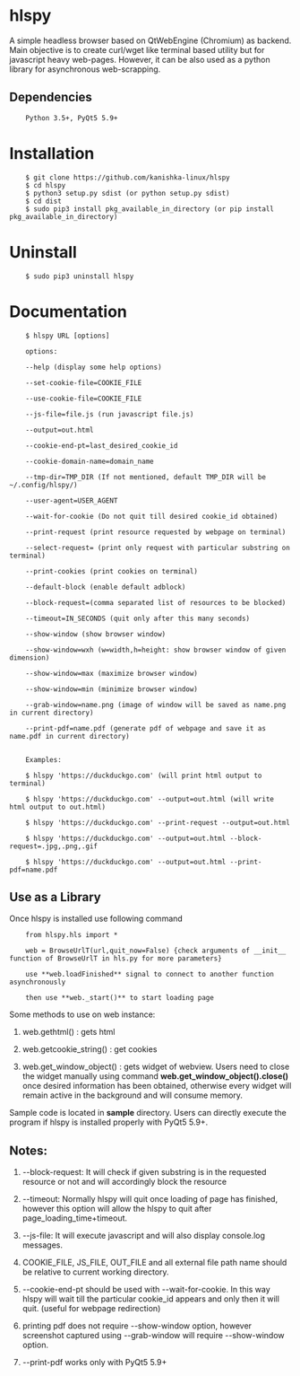 # hlspy

A simple headless browser based on QtWebEngine (Chromium) as backend. Main objective is to create curl/wget like terminal based utility but for javascript heavy web-pages. However, it can be also used as a python library for asynchronous web-scrapping.

## Dependencies

		Python 3.5+, PyQt5 5.9+

# Installation

		$ git clone https://github.com/kanishka-linux/hlspy
		$ cd hlspy
		$ python3 setup.py sdist (or python setup.py sdist)
		$ cd dist
		$ sudo pip3 install pkg_available_in_directory (or pip install pkg_available_in_directory)
			
# Uninstall

		$ sudo pip3 uninstall hlspy
			
# Documentation

		$ hlspy URL [options]
		
		options:
		
		--help (display some help options)
		
		--set-cookie-file=COOKIE_FILE
				
		--use-cookie-file=COOKIE_FILE
		
		--js-file=file.js (run javascript file.js)
		
		--output=out.html
		
		--cookie-end-pt=last_desired_cookie_id
		
		--cookie-domain-name=domain_name
		
		--tmp-dir=TMP_DIR (If not mentioned, default TMP_DIR will be ~/.config/hlspy/)
		
		--user-agent=USER_AGENT
		
		--wait-for-cookie (Do not quit till desired cookie_id obtained)
		
		--print-request (print resource requested by webpage on terminal)
		
		--select-request= (print only request with particular substring on terminal)
		
		--print-cookies (print cookies on terminal)
		
		--default-block (enable default adblock)
		
		--block-request=(comma separated list of resources to be blocked)
		
		--timeout=IN_SECONDS (quit only after this many seconds)
		
		--show-window (show browser window)
		
		--show-window=wxh (w=width,h=height: show browser window of given dimension)
		
		--show-window=max (maximize browser window)
		
		--show-window=min (minimize browser window)
		
		--grab-window=name.png (image of window will be saved as name.png in current directory)
		
		--print-pdf=name.pdf (generate pdf of webpage and save it as name.pdf in current directory)
		
		
		Examples:
		
		$ hlspy 'https://duckduckgo.com' (will print html output to terminal)
		
		$ hlspy 'https://duckduckgo.com' --output=out.html (will write html output to out.html)
		
		$ hlspy 'https://duckduckgo.com' --print-request --output=out.html
		
		$ hlspy 'https://duckduckgo.com' --output=out.html --block-request=.jpg,.png,.gif
		
		$ hlspy 'https://duckduckgo.com' --output=out.html --print-pdf=name.pdf
		
		
## Use as a Library

Once hlspy is installed use following command

		from hlspy.hls import *
		
		web = BrowseUrlT(url,quit_now=False) {check arguments of __init__ function of BrowseUrlT in hls.py for more parameters}
		
		use **web.loadFinished** signal to connect to another function asynchronously
		
		then use **web._start()** to start loading page
		
Some methods to use on web instance:
		
1. web.gethtml() : gets html
		
2. web.getcookie_string() : get cookies
		
3. web.get_window_object() : gets widget of webview. Users need to close the widget manually using command **web.get_window_object().close()** once desired information has been obtained, otherwise every widget will remain active in the background and will consume memory.

Sample code is located in **sample** directory. Users can directly execute the program if hlspy is installed properly with PyQt5 5.9+.
		

		
## Notes:

1. --block-request: It will check if given substring is in the requested resource or not and will accordingly block the resource

2. --timeout: Normally hlspy will quit once loading of page has finished, however this option will allow the hlspy to quit after page_loading_time+timeout.   

3. --js-file: It will execute javascript and will also display console.log messages.

4. COOKIE_FILE, JS_FILE, OUT_FILE and all external file path name should be relative to current working directory.

5. --cookie-end-pt should be used with --wait-for-cookie. In this way hlspy will wait till the particular cookie_id appears and only then it will quit. (useful for webpage redirection)

6. printing pdf does not require --show-window option, however screenshot captured using --grab-window will require --show-window option.

7. --print-pdf works only with PyQt5 5.9+
